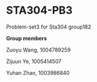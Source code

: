 # STA304-PB3
Problem-set3 for Sta304 group182

**Group members**

Zuoyu Wang, 1004789259

Zijuun Ye, 1005414507

Yuhan Zhao, 1003986840